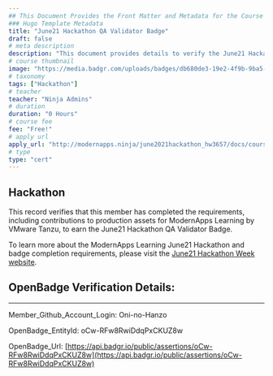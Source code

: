 ```yaml
---
## This Document Provides the Front Matter and Metadata for the Course Information page used in the modernapps.ninja homepage and the member profile page.
### Hugo Template Metadata
title: "June21 Hackathon QA Validator Badge"
draft: false
# meta description
description: "This document provides details to verify the June21 Hackathon QA Validator Badge was awarded by ModernApps Learning by VMware Tanzu"
# course thumbnail
image: "https://media.badgr.com/uploads/badges/db680de3-19e2-4f9b-9ba5-618dea2d7bc0.png"
# taxonomy
tags: ["Hackathon"]
# teacher
teacher: "Ninja Admins"
# duration
duration: "0 Hours"
# course fee
fee: "Free!"
# apply url
apply_url: "http://modernapps.ninja/june2021hackathon_hw3657/docs/courseintroduction/"
# type
type: "cert"
---  
```

  

## Hackathon 

This record verifies that this member has completed the requirements, including contributions to production assets for ModernApps Learning by VMware Tanzu, to earn the June21 Hackathon QA Validator Badge.  

To learn more about the ModernApps Learning June21 Hackathon and badge completion requirements, please visit the [June21 Hackathon Week website](http://modernapps.ninja/june2021hackathon_hw3657/docs/courseintroduction/).

## OpenBadge Verification Details:  
---  
  
   
Member_Github_Account_Login: Oni-no-Hanzo  
   
OpenBadge_EntityId: oCw-RFw8RwiDdqPxCKUZ8w
   
OpenBadge_Url: [https://api.badgr.io/public/assertions/oCw-RFw8RwiDdqPxCKUZ8w](https://api.badgr.io/public/assertions/oCw-RFw8RwiDdqPxCKUZ8w)
   
